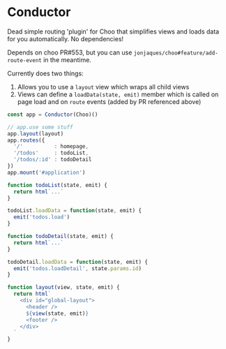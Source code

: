 # Conductor

Dead simple routing 'plugin' for Choo that simplifies views and loads data for you automatically. No dependencies!

Depends on choo PR#553, but you can use `jonjaques/choo#feature/add-route-event` in the meantime.

Currently does two things:
1. Allows you to use a `layout` view which wraps all child views
2. Views can define a `loadData(state, emit)` member which is called on page load and on `route` events (added by PR referenced above)

```js
const app = Conductor(Choo)()

// app.use some stuff
app.layout(layout)
app.routes({
  '/'          : homepage,
  '/todos'     : todoList,
  '/todos/:id' : todoDetail
})
app.mount('#application')

function todoList(state, emit) {
  return html`...`
}

todoList.loadData = function(state, emit) {
  emit('todos.load')
}

function todoDetail(state, emit) {
  return html`...`
}

todoDetail.loadData = function(state, emit) {
  emit('todos.loadDetail', state.params.id)
}

function layout(view, state, emit) {
  return html`
    <div id="global-layout">
      <header />
      ${view(state, emit)}
      <footer />
    </div>
  `
}
```

